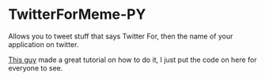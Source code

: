 # TwitterForMeme-PY
Allows you to tweet stuff that says Twitter For, then the name of your application on twitter.

[This guy](https://www.youtube.com/watch?v=-Djj6qd61KY) made a great tutorial on how to do it, I just put the code on here for everyone to see.
